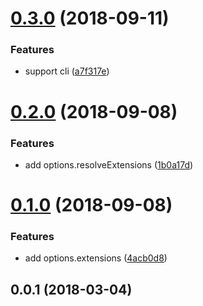 <a name="0.3.0"></a>
# [0.3.0](https://github.com/imcuttle/detect-dep/compare/v0.2.0...v0.3.0) (2018-09-11)


### Features

* support cli ([a7f317e](https://github.com/imcuttle/detect-dep/commit/a7f317e))



<a name="0.2.0"></a>
# [0.2.0](https://github.com/imcuttle/detect-dep/compare/v0.1.0...v0.2.0) (2018-09-08)


### Features

* add options.resolveExtensions ([1b0a17d](https://github.com/imcuttle/detect-dep/commit/1b0a17d))



<a name="0.1.0"></a>
# [0.1.0](https://github.com/imcuttle/detect-dep/compare/v0.0.1...v0.1.0) (2018-09-08)


### Features

* add options.extensions ([4acb0d8](https://github.com/imcuttle/detect-dep/commit/4acb0d8))



<a name="0.0.1"></a>
## 0.0.1 (2018-03-04)




